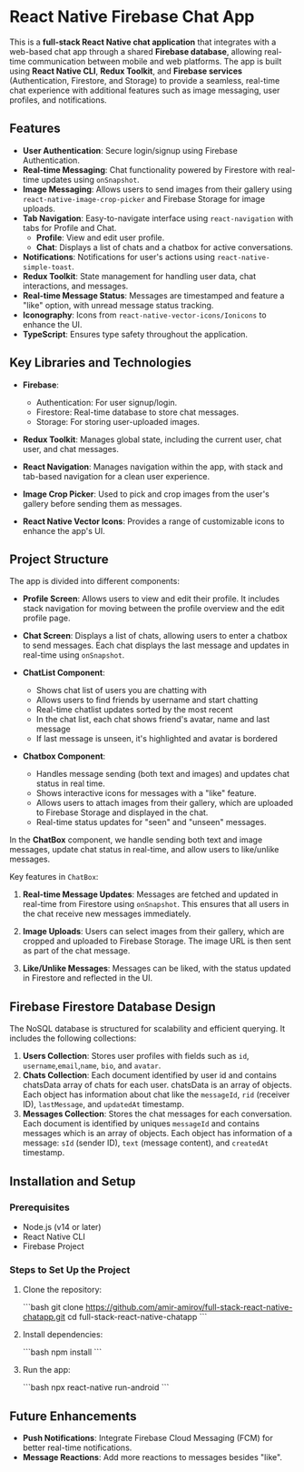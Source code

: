 
# React Native Firebase Chat App

This is a **full-stack React Native chat application** that integrates with a web-based chat app through a shared **Firebase database**, allowing real-time communication between mobile and web platforms. The app is built using **React Native CLI**, **Redux Toolkit**, and **Firebase services** (Authentication, Firestore, and Storage) to provide a seamless, real-time chat experience with additional features such as image messaging, user profiles, and notifications.

## Features

- **User Authentication**: Secure login/signup using Firebase Authentication.
- **Real-time Messaging**: Chat functionality powered by Firestore with real-time updates using `onSnapshot`.
- **Image Messaging**: Allows users to send images from their gallery using `react-native-image-crop-picker` and Firebase Storage for image uploads.
- **Tab Navigation**: Easy-to-navigate interface using `react-navigation` with tabs for Profile and Chat.
  - **Profile**: View and edit user profile.
  - **Chat**: Displays a list of chats and a chatbox for active conversations.
- **Notifications**: Notifications for user's actions using `react-native-simple-toast`.
- **Redux Toolkit**: State management for handling user data, chat interactions, and messages.
- **Real-time Message Status**: Messages are timestamped and feature a "like" option, with unread message status tracking.
- **Iconography**: Icons from `react-native-vector-icons/Ionicons` to enhance the UI.
- **TypeScript**: Ensures type safety throughout the application.

## Key Libraries and Technologies

- **Firebase**:  
  - Authentication: For user signup/login.
  - Firestore: Real-time database to store chat messages.
  - Storage: For storing user-uploaded images.
  
- **Redux Toolkit**: Manages global state, including the current user, chat user, and chat messages.
  
- **React Navigation**: Manages navigation within the app, with stack and tab-based navigation for a clean user experience.
  
- **Image Crop Picker**: Used to pick and crop images from the user's gallery before sending them as messages.
  
- **React Native Vector Icons**: Provides a range of customizable icons to enhance the app's UI.

## Project Structure

The app is divided into different components:

- **Profile Screen**: Allows users to view and edit their profile. It includes stack navigation for moving between the profile overview and the edit profile page.
  
- **Chat Screen**: Displays a list of chats, allowing users to enter a chatbox to send messages. Each chat displays the last message and updates in real-time using `onSnapshot`.
  
- **ChatList Component**:  

  - Shows chat list of users you are chatting with
  - Allows users to find friends by username and start chatting
  - Real-time chatlist updates sorted by the most recent
  - In the chat list, each chat shows friend's avatar, name and last message
  - If last message is unseen, it's highlighted and avatar is bordered

- **Chatbox Component**:  
  - Handles message sending (both text and images) and updates chat status in real time.
  - Shows interactive icons for messages with a "like" feature.
  - Allows users to attach images from their gallery, which are uploaded to Firebase Storage and displayed in the chat.
  - Real-time status updates for "seen" and "unseen" messages.

In the **ChatBox** component, we handle sending both text and image messages, update chat status in real-time, and allow users to like/unlike messages. 

Key features in `ChatBox`:

1. **Real-time Message Updates**: Messages are fetched and updated in real-time from Firestore using `onSnapshot`. This ensures that all users in the chat receive new messages immediately.

2. **Image Uploads**: Users can select images from their gallery, which are cropped and uploaded to Firebase Storage. The image URL is then sent as part of the chat message.

3. **Like/Unlike Messages**: Messages can be liked, with the status updated in Firestore and reflected in the UI.


## Firebase Firestore Database Design
The NoSQL database is structured for scalability and efficient querying. It includes the following collections:

1. **Users Collection**: Stores user profiles with fields such as `id`, `username`,`email`,`name`, `bio`, and `avatar`.
2. **Chats Collection**: Each document identified by user id and contains chatsData array of chats for each user. chatsData is an array of objects. Each object has information about chat like the `messageId`, `rid` (receiver ID), `lastMessage`, and `updatedAt` timestamp.
3. **Messages Collection**: Stores the chat messages for each conversation. Each document is identified by uniques `messageId` and contains messages which is an array of objects. Each object has information of a message: `sId` (sender ID), `text` (message content), and `createdAt` timestamp.


## Installation and Setup

### Prerequisites
- Node.js (v14 or later)
- React Native CLI
- Firebase Project

### Steps to Set Up the Project

1. Clone the repository:

   \`\`\`bash
   git clone https://github.com/amir-amirov/full-stack-react-native-chatapp.git
   cd full-stack-react-native-chatapp
   \`\`\`

2. Install dependencies:

   \`\`\`bash
   npm install
   \`\`\`

3. Run the app:

   \`\`\`bash
   npx react-native run-android
   \`\`\`

## Future Enhancements

- **Push Notifications**: Integrate Firebase Cloud Messaging (FCM) for better real-time notifications.
- **Message Reactions**: Add more reactions to messages besides "like".